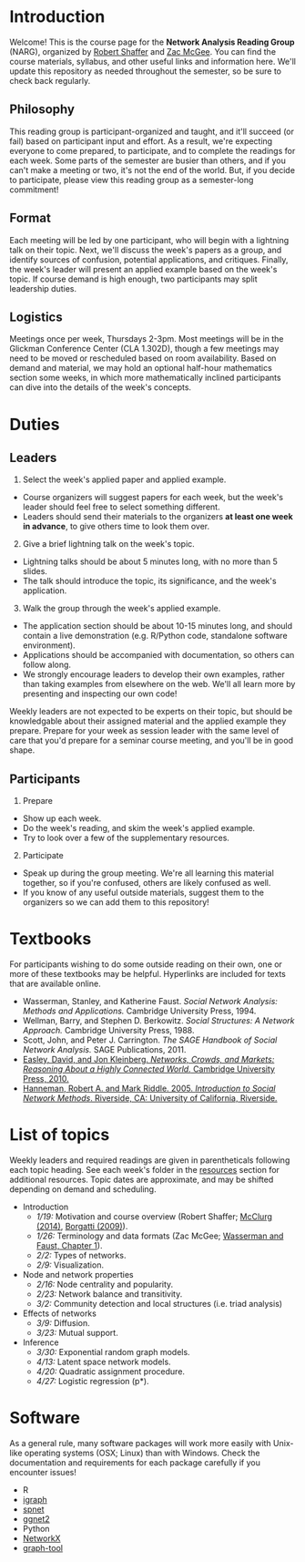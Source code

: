 # Introduction

Welcome! This is the course page for the **Network Analysis Reading Group** (NARG), organized by [Robert Shaffer](https://rbshaffer.github.io/) and [Zac McGee](http://www.zacharymcgee.net/). You can find the course materials, syllabus, and other useful links and information here. We'll update this repository as needed throughout the semester, so be sure to check back regularly.

## Philosophy
This reading group is participant-organized and taught, and it'll succeed (or fail) based on participant input and effort. As a result, we're expecting everyone to come prepared, to participate, and to complete the readings for each week. Some parts of the semester are busier than others, and if you can't make a meeting or two, it's not the end of the world. But, if you decide to participate, please view this reading group as a semester-long commitment!

## Format
Each meeting will be led by one participant, who will begin with a lightning talk on their topic. Next, we'll discuss the week's papers as a group, and identify sources of confusion, potential applications, and critiques. Finally, the week's leader will present an applied example based on the week's topic. If course demand is high enough, two participants may split leadership duties.

## Logistics
Meetings once per week, Thursdays 2-3pm. Most meetings will be in the Glickman Conference Center (CLA 1.302D), though a few meetings may need to be moved or rescheduled based on room availability. Based on demand and material, we may hold an optional half-hour mathematics section some weeks, in which more mathematically inclined participants can dive into the details of the week's concepts.

# Duties
## Leaders
1. Select the week's applied paper and applied example.
  * Course organizers will suggest papers for each week, but the week's leader should feel free to select something different.
  * Leaders should send their materials to the organizers **at least one week in advance**, to give others time to look them over.
2. Give a brief lightning talk on the week's topic.
  * Lightning talks should be about 5 minutes long, with no more than 5 slides.
  * The talk should introduce the topic, its significance, and the week's application.
3. Walk the group through the week's applied example.
  * The application section should be about 10-15 minutes long, and should contain a live demonstration (e.g. R/Python code, standalone software environment).
  * Applications should be accompanied with documentation, so others can follow along.
  * We strongly encourage leaders to develop their own examples, rather than taking examples from elsewhere on the web. We'll all learn more by presenting and inspecting our own code!


Weekly leaders are not expected to be experts on their topic, but should be knowledgable about their assigned material and the applied example they prepare. Prepare for your week as session leader with the same level of care that you'd prepare for a seminar course meeting, and you'll be in good shape.
  
## Participants
1. Prepare
  * Show up each week.
  * Do the week's reading, and skim the week's applied example.
  * Try to look over a few of the supplementary resources.
2. Participate
  * Speak up during the group meeting. We're all learning this material together, so if you're confused, others are likely confused as well.
  * If you know of any useful outside materials, suggest them to the organizers so we can add them to this repository!
  
# Textbooks
For participants wishing to do some outside reading on their own, one or more of these textbooks may be helpful. Hyperlinks are included for texts that are available online. 
* Wasserman, Stanley, and Katherine Faust. *Social Network Analysis: Methods and Applications.* Cambridge University Press, 1994.
* Wellman, Barry, and Stephen D. Berkowitz. *Social Structures: A Network Approach.* Cambridge University Press, 1988.
* Scott, John, and Peter J. Carrington. *The SAGE Handbook of Social Network Analysis.* SAGE Publications, 2011.
* [Easley, David, and Jon Kleinberg. *Networks, Crowds, and Markets: Reasoning About a Highly Connected World.* Cambridge University Press, 2010.](http://www.cs.cornell.edu/home/kleinber/networks-book/)
* [Hanneman, Robert A. and Mark Riddle. 2005. *Introduction to Social Network Methods*. Riverside, CA: University of California, Riverside.](http://www.faculty.ucr.edu/~hanneman/nettext/)
  
# List of topics
Weekly leaders and required readings are given in parentheticals following each topic heading. See each week's folder in the [resources](https://github.com/rbshaffer/narg/tree/master/resources) section for additional resources. Topic dates are approximate, and may be shifted depending on demand and scheduling.

* Introduction
  - *1/19:* Motivation and course overview (Robert Shaffer; [McClurg (2014)](https://github.com/rbshaffer/narg/blob/master/resources/01/McClurg_2014.pdf), [Borgatti (2009)](https://github.com/rbshaffer/narg/blob/master/resources/01/Borgatti_2009.pdf)).
  - *1/26:* Terminology and data formats (Zac McGee; [Wasserman and Faust, Chapter 1](https://github.com/rbshaffer/narg/blob/master/resources/02/Wasserman_Faust_Part1.pdf)).
  - *2/2:* Types of networks.
  - *2/9:* Visualization.
* Node and network properties
  - *2/16:* Node centrality and popularity.
  - *2/23:* Network balance and transitivity.
  - *3/2:* Community detection and local structures (i.e. triad analysis)
* Effects of networks
  - *3/9:* Diffusion.
  - *3/23:* Mutual support.
* Inference
  - *3/30:* Exponential random graph models.
  - *4/13:* Latent space network models.
  - *4/20:* Quadratic assignment procedure.
  - *4/27:* Logistic regression (p*).
  
# Software
As a general rule, many software packages will work more easily with Unix-like operating systems (OSX; Linux) than with Windows. Check the documentation and requirements for each package carefully if you encounter issues!

* R
 * [igraph](http://igraph.org/r/)
 * [spnet](http://emmanuel.rousseaux.me/r-package-spnet)
 * [ggnet2](https://briatte.github.io/ggnet/)
* Python
 * [NetworkX](https://networkx.readthedocs.io/en/stable)
 * [graph-tool](https://graph-tool.skewed.de/)
